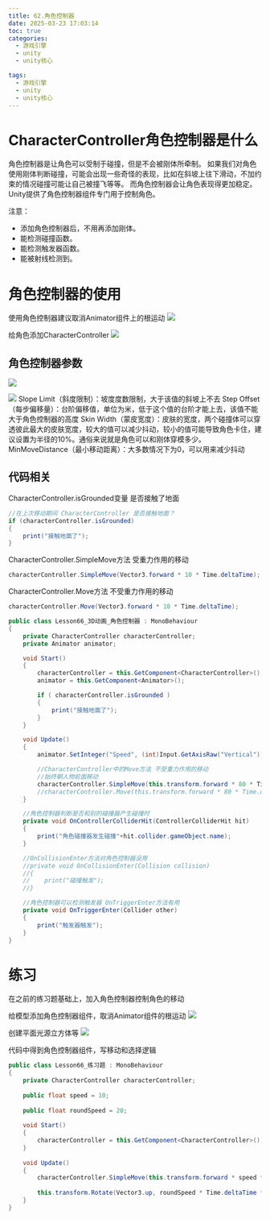 ```yaml
---
title: 62.角色控制器
date: 2025-03-23 17:03:14
toc: true
categories:
  - 游戏引擎
  - unity
  - unity核心

tags:
  - 游戏引擎
  - unity
  - unity核心
---
```


# CharacterController角色控制器是什么
角色控制器是让角色可以受制于碰撞，但是不会被刚体所牵制。
如果我们对角色使用刚体判断碰撞，可能会出现一些奇怪的表现，比如在斜坡上往下滑动，不加约束的情况碰撞可能让自己被撞飞等等。
而角色控制器会让角色表现得更加稳定。
Unity提供了角色控制器组件专门用于控制角色。

注意：
- 添加角色控制器后，不用再添加刚体。
- 能检测碰撞函数。
- 能检测触发器函数。
- 能被射线检测到。



# 角色控制器的使用



使用角色控制器建议取消Animator组件上的根运动
![](62.角色控制器/file-20250323170622406.png)

给角色添加CharacterController
![](62.角色控制器/file-20250323170738884.png)


## 角色控制器参数
![](62.角色控制器/file-20250323170849798.png)

![](62.角色控制器/file-20250323171303785.png)
Slope Limit（斜度限制）：坡度度数限制，大于该值的斜坡上不去
Step Offset（每步偏移量）：台阶偏移值，单位为米，低于这个值的台阶才能上去，该值不能大于角色控制器的高度
Skin Width（蒙皮宽度）：皮肤的宽度，两个碰撞体可以穿透彼此最大的皮肤宽度，较大的值可以减少抖动，较小的值可能导致角色卡住，建议设置为半径的10%。通俗来说就是角色可以和刚体穿模多少。
MinMoveDistance（最小移动距离）：大多数情况下为0，可以用来减少抖动



## 代码相关
CharacterController.isGrounded变量 是否接触了地面
```cs
//在上次移动期间 CharacterController 是否接触地面？
if (characterController.isGrounded)
{
    print("接触地面了");
}
```

CharacterController.SimpleMove方法 受重力作用的移动
```cs
characterController.SimpleMove(Vector3.forward * 10 * Time.deltaTime);
```

CharacterController.Move方法 不受重力作用的移动
```cs
characterController.Move(Vector3.forward * 10 * Time.deltaTime);
```

```cs
public class Lesson66_3D动画_角色控制器 : MonoBehaviour
{
    private CharacterController characterController;
    private Animator animator;

    void Start()
    {
        characterController = this.GetComponent<CharacterController>();
        animator = this.GetComponent<Animator>();

        if ( characterController.isGrounded )
        {
            print("接触地面了");
        }
    }

    void Update()
    {
        animator.SetInteger("Speed", (int)Input.GetAxisRaw("Vertical"));

        //CharacterController中的Move方法 不受重力作用的移动
        //始终朝人物前面移动
        characterController.SimpleMove(this.transform.forward * 80 * Time.deltaTime * Input.GetAxisRaw("Vertical"));
        //characterController.Move(this.transform.forward * 80 * Time.deltaTime * Input.GetAxisRaw("Vertical"));
    }

    //角色控制器判断是否和别的碰撞器产生碰撞时
    private void OnControllerColliderHit(ControllerColliderHit hit)
    {
        print("角色碰撞器发生碰撞"+hit.collider.gameObject.name);
    }

    //OnCollisionEnter方法对角色控制器没用 
    //private void OnCollisionEnter(Collision collision)
    //{
    //    print("碰撞触发");
    //}

    //角色控制器可以检测触发器 OnTriggerEnter方法有用
    private void OnTriggerEnter(Collider other)
    {
        print("触发器触发");
    }
}

```

# 练习
在之前的练习题基础上，加入角色控制器控制角色的移动

给模型添加角色控制器组件，取消Animator组件的根运动
![](62.角色控制器/file-20250323173206127.png)

创建平面光源立方体等
![](62.角色控制器/file-20250323173239044.png)

代码中得到角色控制器组件，写移动和选择逻辑
```cs
public class Lesson66_练习题 : MonoBehaviour
{
    private CharacterController characterController; 
    
    public float speed = 10;
    
    public float roundSpeed = 20;
    
    void Start()
    {
        characterController = this.GetComponent<CharacterController>();
    }
    
    void Update()
    {
        characterController.SimpleMove(this.transform.forward * speed * Time.deltaTime * Input.GetAxis("Vertical")); 
        
        this.transform.Rotate(Vector3.up, roundSpeed * Time.deltaTime * Input.GetAxis("Horizontal"));
    }
}
```